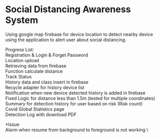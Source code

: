 # Social Distancing Awareness System
 Using google map firebase for device location to detect nearby device using the application to alert user about social distancing. 

Progress List:\
Registration & Login & Forget Password\
Location upload\
Retrieving data from firebase\
Function calculate distance\
Track Status\
History data and class insert in firebase\
Recycle adapter for history device list\
Notification when new device detected history is added in firebase\
Fixed Logic for distance less than 1.5m (tested for multiple coordinates)\
Summary for detection history for user based on risk (Risk count)\
Covid Global Statistics page\
Detection Log with download PDF 

*Issue\
Alarm when resume from background to foreground is not working \


